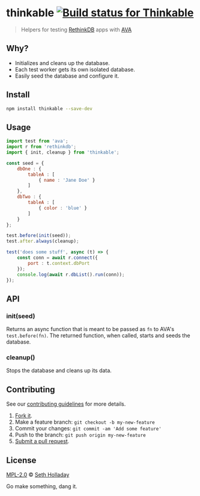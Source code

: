 # thinkable [![Build status for Thinkable](https://img.shields.io/circleci/project/sholladay/thinkable/master.svg "Build Status")](https://circleci.com/gh/sholladay/thinkable "Builds")

> Helpers for testing [RethinkDB](https://rethinkdb.com/) apps with [AVA](https://github.com/avajs/ava)

## Why?

 - Initializes and cleans up the database.
 - Each test worker gets its own isolated database.
 - Easily seed the database and configure it.

## Install

```sh
npm install thinkable --save-dev
```

## Usage

```js
import test from 'ava';
import r from 'rethinkdb';
import { init, cleanup } from 'thinkable';

const seed = {
    dbOne : {
        tableA : [
            { name : 'Jane Doe' }
        ]
    },
    dbTwo : {
        tableA : [
            { color : 'blue' }
        ]
    }
};

test.before(init(seed));
test.after.always(cleanup);

test('does some stuff', async (t) => {
    const conn = await r.connect({
        port : t.context.dbPort
    });
    console.log(await r.dbList().run(conn));
});
```

## API

### init(seed)

Returns an async function that is meant to be passed as `fn` to AVA's `test.before(fn)`. The returned function, when called, starts and seeds the database.

### cleanup()

Stops the database and cleans up its data.

## Contributing

See our [contributing guidelines](https://github.com/sholladay/thinkable/blob/master/CONTRIBUTING.md "Guidelines for participating in this project") for more details.

1. [Fork it](https://github.com/sholladay/thinkable/fork).
2. Make a feature branch: `git checkout -b my-new-feature`
3. Commit your changes: `git commit -am 'Add some feature'`
4. Push to the branch: `git push origin my-new-feature`
5. [Submit a pull request](https://github.com/sholladay/thinkable/compare "Submit code to this project for review").

## License

[MPL-2.0](https://github.com/sholladay/thinkable/blob/master/LICENSE "License for thinkable") © [Seth Holladay](https://seth-holladay.com "Author of thinkable")

Go make something, dang it.
